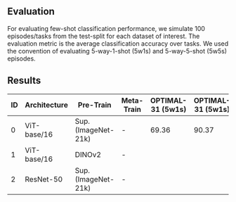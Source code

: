 ## Evaluation
For evaluating few-shot classification performance, we simulate 100 episodes/tasks from the test-split
for each dataset of interest. The evaluation metric is the average classification accuracy over tasks.
We used the convention of evaluating 5-way-1-shot (5w1s) and 5-way-5-shot (5w5s) episodes.

## Results

| ID | Architecture | Pre-Train           | Meta-Train | OPTIMAL-31 (5w1s) | OPTIMAL-31 (5w1s) |
|----|--------------|---------------------|------------|-------------------|-------------------|
| 0  | ViT-base/16  | Sup. (ImageNet-21k) | -          | 69.36             | 90.37             |
| 1  | ViT-base/16  | DINOv2              | -          |                   |                   |
| 2  | ResNet-50    | Sup. (ImageNet-21k) | -          |                   |                   |

